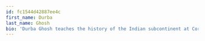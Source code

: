 ```yaml
---
id: fc1544d42887ee4c
first_name: Durba
last_name: Ghosh
bio: 'Durba Ghosh teaches the history of the Indian subcontinent at Cornell University and is currently working on a book about political violence.'
---
```

